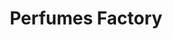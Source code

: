 ---
title: "Perfumes Factory"
url: /caracas/perfumes-factory-av-romulo-gallegos/
shop: perfumería
---